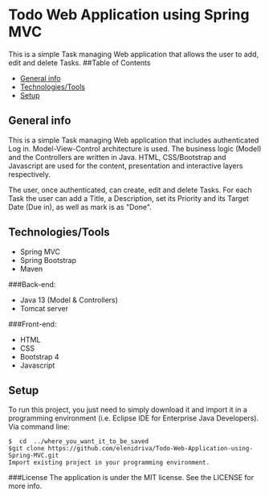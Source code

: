 # Todo Web Application using Spring MVC
This is a simple Task managing Web application that allows the user to add, edit and delete Tasks.
##Table of Contents
* [General info](#general-info)
* [Technologies/Tools](#technologies)
* [Setup](#setup)

## General info
This is a simple Task managing Web application that includes authenticated Log in. Model-View-Control architecture is used. The business logic (Model) and the Controllers are written in Java. HTML, CSS/Bootstrap and Javascript are used for the content, presentation and interactive layers respectively.

The user, once authenticated, can create, edit and delete Tasks. For each Task the user can add a Title, a Description, set its Priority and its Target Date (Due in), as well as mark is as "Done".

## Technologies/Tools
* Spring MVC
* Spring Bootstrap
* Maven

###Back-end:
* Java 13 (Model & Controllers)
* Tomcat server

###Front-end:
* HTML
* CSS
* Bootstrap 4
* Javascript


## Setup
To run this project, you just need to simply download it and import it in a programming environment (i.e. Eclipse IDE for Enterprise Java Developers).
Via command line:
```
$  cd  ../where_you_want_it_to_be_saved
$git clone https://github.com/elenidriva/Todo-Web-Application-using-Spring-MVC.git
Import existing project in your programming environment.
```


###License
The application is under the MIT license. See the LICENSE for more info.
